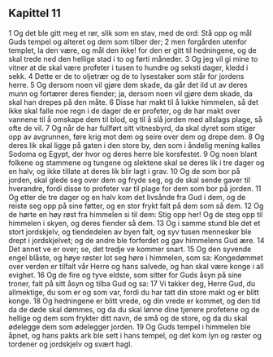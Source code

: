## Kapittel 11

1 Og det ble gitt meg et rør, slik som en stav, med de ord: Stå opp og mål Guds tempel og alteret og dem som tilber der;
2 men forgården utenfor templet, la den være, og mål den ikke! for den er gitt til hedningene, og de skal trede ned den hellige stad i to og førti måneder.
3 Og jeg vil gi mine to vitner at de skal være profeter i tusen to hundre og seksti dager, kledd i sekk.
4 Dette er de to oljetrær og de to lysestaker som står for jordens herre.
5 Og dersom noen vil gjøre dem skade, da går det ild ut av deres munn og fortærer deres fiender; ja, dersom noen vil gjøre dem skade, da skal han drepes på den måte.
6 Disse har makt til å lukke himmelen, så det ikke skal falle noe regn i de dager de er profeter, og de har makt over vannene til å omskape dem til blod, og til å slå jorden med allslags plage, så ofte de vil.
7 Og når de har fullført sitt vitnesbyrd, da skal dyret som stiger opp av avgrunnen, føre krig mot dem og seire over dem og drepe dem.
8 Og deres lik skal ligge på gaten i den store by, den som i åndelig mening kalles Sodoma og Egypt, der hvor og deres herre ble korsfestet.
9 Og noen blant folkene og stammene og tungene og slektene skal se deres lik i tre dager og en halv, og ikke tillate at deres lik blir lagt i grav.
10 Og de som bor på jorden, skal glede seg over dem og fryde seg, og de skal sende gaver til hverandre, fordi disse to profeter var til plage for dem som bor på jorden.
11 Og etter de tre dager og en halv kom det livsånde fra Gud i dem, og de reiste seg opp på sine føtter, og en stor frykt falt på dem som så dem.
12 Og de hørte en høy røst fra himmelen si til dem: Stig opp her! Og de steg opp til himmelen i skyen, og deres fiender så dem.
13 Og i samme stund ble det et stort jordskjelv, og tiendedelen av byen falt, og syv tusen mennesker ble drept i jordskjelvet; og de andre ble forferdet og gav himmelens Gud ære.
14 Det annet ve er over; se, det tredje ve kommer snart.
15 Og den syvende engel blåste, og høye røster lot seg høre i himmelen, som sa: Kongedømmet over verden er tilfalt vår Herre og hans salvede, og han skal være konge i all evighet.
16 Og de fire og tyve eldste, som sitter for Guds åsyn på sine troner, falt på sitt åsyn og tilba Gud og sa:
17 Vi takker deg, Herre Gud, du allmektige, du som er og som var, fordi du har tatt din store makt og er blitt konge.
18 Og hedningene er blitt vrede, og din vrede er kommet, og den tid da de døde skal dømmes, og da du skal lønne dine tjenere profetene og de hellige og dem som frykter ditt navn, de små og de store, og da du skal ødelegge dem som ødelegger jorden.
19 Og Guds tempel i himmelen ble åpnet, og hans pakts ark ble sett i hans tempel, og det kom lyn og røster og tordener og jordskjelv og svært hagl.
